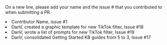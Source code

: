 On a new line, please add your name and the issue # that you contributed to when submitting a PR.
<li>Contributor Name, issue #1
<li>DanV, created a graphic template for new TikTok filter, Issue #18
<li>DanV, wrote a list of prompts for new TikTok filter, Issue #19
<li>DanV, consolidated Getting Started KB guides from 5 to 3, Issue #17
